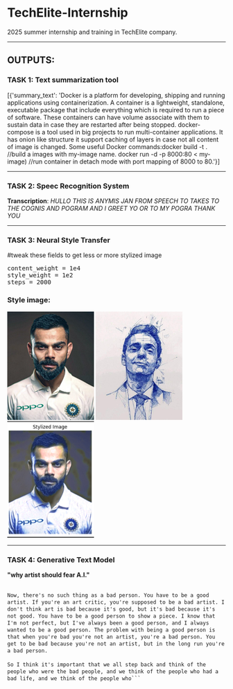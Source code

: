 # TechElite-Internship
2025 summer internship and training in TechElite company.

--------------------------------------------------------------------------------------------------------------------------------------------


## OUTPUTS:  


### TASK 1: Text summarization tool ###

[{'summary_text': 'Docker is a platform for developing, shipping and running applications using containerization. A container is a lightweight, standalone, executable package that include everything which is required to run a piece of software. These containers can have volume associate with them to sustain data in case they are restarted after being stopped. docker-compose is a tool used in big projects to run multi-container applications. It has onion like structure it support caching of layers in case not all content of image is changed. Some useful Docker commands:docker build -t <my-image> . //build a images with my-image name. docker run -d -p 8000:80 < my- image) //run container in detach mode with port mapping of 8000 to 80.'}]


-------------------------------------------------------------------------------------------------------------------------------------------

### TASK 2: Speec Recognition System ###

**Transcription**: *HULLO THIS IS ANYMIS JAN FROM SPEECH TO TAKES TO THE COGNIS AND POGRAM AND I GREET YO OR TO MY POGRA THANK YOU*


-------------------------------------------------------------------------------------------------------------------------------------------


### TASK 3: Neural Style Transfer ###

#tweak these fields to get less or more stylized image <br>
<pre>content_weight = 1e4  
style_weight = 1e2
steps = 2000</pre>

### Style image:
<p float="left">
  <img src="/assets/virat-kohli.jpg" width="200"/>
  <img src="/assets/artist_style.jpg" width="200"/>
  <img src="./output_image.png" width="200"/>
</p>


------------------------------------------------------------------------------------------------------------------------------------------


### TASK 4: Generative Text Model ###

**"why artist should fear A.I."**

```I think it's about being a good artist, and I think there's no reason why you should fear A.I. but you should be scared of a bad person. The first thing to do is to be as compassionate as you can be, and to be patient with yourself.

Now, there's no such thing as a bad person. You have to be a good artist. If you're an art critic, you're supposed to be a bad artist. I don't think art is bad because it's good, but it's bad because it's not good. You have to be a good person to show a piece. I know that I'm not perfect, but I've always been a good person, and I always wanted to be a good person. The problem with being a good person is that when you're bad you're not an artist, you're a bad person. You get to be bad because you're not an artist, but in the long run you're a bad person.

So I think it's important that we all step back and think of the people who were the bad people, and we think of the people who had a bad life, and we think of the people who```
